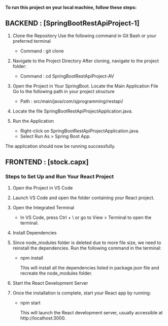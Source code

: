 **To run this project on your local machine, follow these steps:**

## BACKEND : [SpringBootRestApiProject-1]

1. Clone the Repository Use the following command in Git Bash or your preferred terminal

	- Command : git clone
	
2. Navigate to the Project Directory After cloning, navigate to the project folder:

	- Command : cd SpringBootRestApiProject-AV

3. Open the Project in Your SpringBoot. Locate the Main Application File Go to the following path in your project structure

	- Path : src/main/java/com/sjprogramming/restapi/

4. Locate the file SpringBootRestApiProjectApplication.java.

5. Run the Application

	- Right-click on SpringBootRestApiProjectApplication.java.
	- Select Run As > Spring Boot App.

The application should now be running successfully.

## FRONTEND : [stock.capx]

### Steps to Set Up and Run Your React Project

1. Open the Project in VS Code

2. Launch VS Code and open the folder containing your React project.

3. Open the Integrated Terminal

	- In VS Code, press Ctrl + \ or go to View > Terminal to open the terminal.
	
4. Install Dependencies

5. Since node_modules folder is deleted due to more file size, we need to reinstall the dependencies. Run the following command in the terminal:

	- npm install
	
	  This will install all the dependencies listed in package.json file and recreate the node_modules folder.

6. Start the React Development Server

7. Once the installation is complete, start your React app by running:

	- npm start
	
	  This will launch the React development server, usually accessible at http://localhost:3000.
